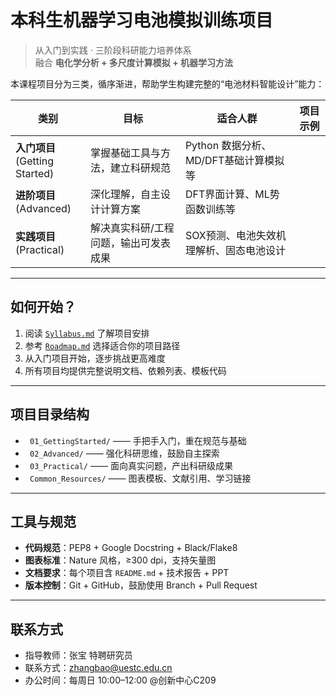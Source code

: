 # 本科生机器学习电池模拟训练项目

> 从入门到实践 · 三阶段科研能力培养体系  
> 融合 **电化学分析 + 多尺度计算模拟 + 机器学习方法**

本课程项目分为三类，循序渐进，帮助学生构建完整的“电池材料智能设计”能力：

| 类别 | 目标 | 适合人群 | 项目示例 |
|------|------|----------|----------|
| **入门项目**<br>(Getting Started) | 掌握基础工具与方法，建立科研规范 | Python 数据分析、MD/DFT基础计算模拟等 |
| **进阶项目**<br>(Advanced) | 深化理解，自主设计计算方案 | DFT界面计算、ML势函数训练等 |
| **实践项目**<br>(Practical) | 解决真实科研/工程问题，输出可发表成果 | SOX预测、电池失效机理解析、固态电池设计 |

---

##  如何开始？

1. 阅读  [`Syllabus.md`](ToBeDone) 了解项目安排
2. 参考  [`Roadmap.md`](ToBeDone) 选择适合你的项目路径
3. 从入门项目开始，逐步挑战更高难度
4. 所有项目均提供完整说明文档、依赖列表、模板代码

---

##  项目目录结构

- ` 01_GettingStarted/` —— 手把手入门，重在规范与基础
- ` 02_Advanced/` —— 强化科研思维，鼓励自主探索
- ` 03_Practical/` —— 面向真实问题，产出科研级成果
- ` Common_Resources/` —— 图表模板、文献引用、学习链接

---

##  工具与规范

- **代码规范**：PEP8 + Google Docstring + Black/Flake8
- **图表标准**：Nature 风格，≥300 dpi，支持矢量图
- **文档要求**：每个项目含 `README.md` + 技术报告 + PPT
- **版本控制**：Git + GitHub，鼓励使用 Branch + Pull Request

---

## 联系方式

- 指导教师：张宝 特聘研究员
- 联系方式：zhangbao@uestc.edu.cn
- 办公时间：每周日 10:00–12:00 @创新中心C209

